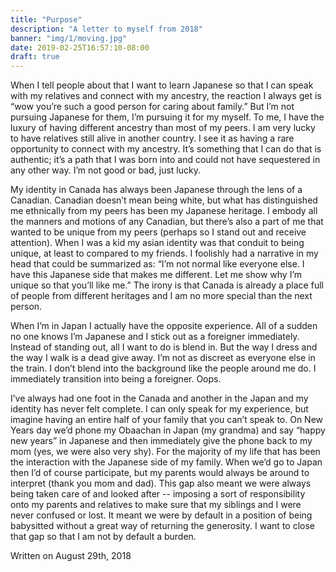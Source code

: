 ```yaml
---
title: "Purpose"
description: "A letter to myself from 2018"
banner: "img/1/moving.jpg"
date: 2019-02-25T16:57:10-08:00
draft: true
---
```


When I tell people about that I want to learn Japanese so that I can speak with my relatives and connect with my ancestry, the reaction I always get is “wow you’re such a good person for caring about family.”  But I’m not pursuing Japanese for them, I’m pursuing it for my myself. To me, I have the luxury of having different ancestry than most of my peers. I am very lucky to have relatives still alive in another country. I see it as having a rare opportunity to connect with my ancestry. It’s something that I can do that is authentic; it’s a path that I was born into and could not have sequestered in any other way. I’m not good or bad, just lucky.

My identity in Canada has always been Japanese through the lens of a Canadian. Canadian doesn’t mean being white, but what has distinguished me ethnically from my peers has been my Japanese heritage. I embody all the manners and motions of any Canadian, but there’s also a part of me that wanted to be unique from my peers (perhaps so I stand out and receive attention).  When I was a kid my asian identity was that conduit to being unique, at least to compared to my friends. I foolishly had a narrative in my head that could be summarized as: “I’m not normal like everyone else. I have this Japanese side that makes me different. Let me show why I’m unique so that you’ll like me.” The irony is that Canada is already a place full of people from different heritages and I am no more special than the next person.

When I’m in Japan I actually have the opposite experience. All of a sudden no one knows I’m Japanese and I stick out as a foreigner immediately. Instead of standing out, all I want to do is blend in. But the way I dress and the way I walk is a dead give away. I’m not as discreet as everyone else in the train. I don’t blend into the background like the people around me do. I immediately transition into being a foreigner. Oops.

I’ve always had one foot in the Canada and another in the Japan and my identity has never felt complete. I can only speak for my experience, but imagine having an entire half of your family that you can’t speak to. On New Years day we’d phone my Obaachan in Japan (my grandma) and say “happy new years” in Japanese and then immediately give the phone back to my mom (yes, we were also very shy).  For the majority of my life that has been the interaction with the Japanese side of my family. When we’d go to Japan then I’d of course participate, but my parents would always be around to interpret (thank you mom and dad). This gap also meant we were always being taken care of and looked after --  imposing a sort of responsibility onto my parents and relatives to make sure that my siblings and I were never confused or lost.  It meant we were by default in a position of being babysitted without a great way of returning the generosity. I want to close that gap so that I am not by default a burden.

Written on August 29th, 2018